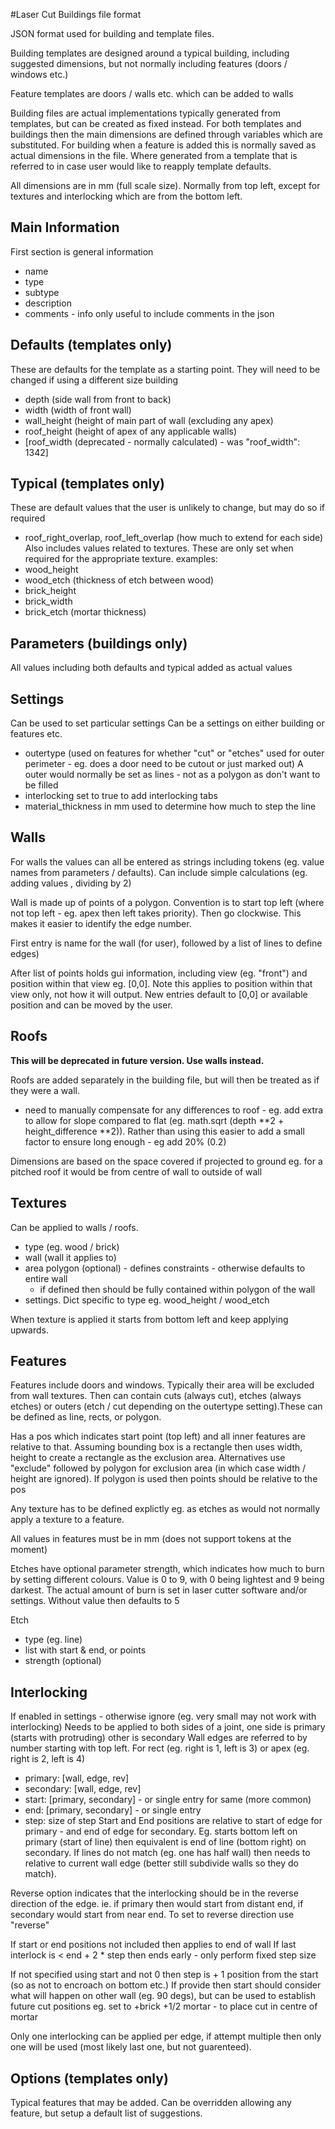 #Laser Cut Buildings file format

JSON format used for building and template files.

Building templates are designed around a typical building, including suggested dimensions, but not normally including features (doors / windows etc.)

Feature templates are doors / walls etc. which can be added to walls 

Building files are actual implementations typically generated from templates, but can be created as fixed instead. For both templates and buildings then the main dimensions are defined through variables which are substituted. For building when a feature is added this is normally saved as actual dimensions in the file. Where generated from a template that is referred to in case user would like to reapply template defaults.

All dimensions are in mm (full scale size). Normally from top left, except for textures and interlocking which are from the bottom left.

## Main Information
First section is general information 
* name
* type
* subtype
* description
* comments - info only useful to include comments in the json

## Defaults (templates only)
These are defaults for the template as a starting point. They will need to be changed if using a different size building
* depth (side wall from front to back)
* width (width of front wall)
* wall_height (height of main part of wall (excluding any apex)
* roof_height (height of apex of any applicable walls)
* [roof_width (deprecated - normally calculated) - was "roof_width": 1342]

## Typical (templates only)
These are default values that the user is unlikely to change, but may do so if required
* roof_right_overlap, roof_left_overlap (how much to extend for each side)
Also includes values related to textures. These are only set when required for the appropriate texture. examples:
* wood_height
* wood_etch (thickness of etch between wood)
* brick_height 
* brick_width
* brick_etch (mortar thickness)

## Parameters (buildings only)
All values including both defaults and typical
added as actual values

## Settings
Can be used to set particular settings
Can be a settings on either building or features etc.
* outertype (used on features for whether "cut" or "etches" used for outer perimeter - eg. does a door need to be cutout or just marked out)
A outer would normally be set as lines - not as a polygon as don't want to be filled
* interlocking set to true to add interlocking tabs
* material_thickness in mm used to determine how much to step the line


## Walls 

For walls the values can all be entered as strings including tokens (eg. value names from parameters / defaults). Can include simple calculations (eg. adding values , dividing by 2)

Wall is made up of points of a polygon. 
Convention is to start top left (where not top left - eg. apex then left takes priority). Then go clockwise. This makes it easier to identify the edge number.

First entry is name for the wall (for user), followed by a list of lines to define edges)

After list of points holds gui information, including view (eg. "front") and position within that view eg. [0,0]. Note this applies to position within that view only, not how it will output. New entries default to [0,0] or available position and can be moved by the user.


## Roofs

**This will be deprecated in future version. Use walls instead.** 


Roofs are added separately in the building file, but will then be treated as if they were a wall.

* need to manually compensate for any differences to roof - eg. add extra to allow for slope
compared to flat (eg. math.sqrt (depth **2 + height_difference **2)). Rather than using this easier to 
add a small factor to ensure long enough - eg add 20% (0.2)
    
Dimensions are based on the space covered if projected to ground
eg. for a pitched roof it would be from centre of wall to outside of wall


## Textures
Can be applied to walls / roofs.

* type (eg. wood / brick)
* wall (wall it applies to)
* area polygon (optional) - defines constraints - otherwise defaults to entire wall
  - if defined then should be fully contained within polygon of the wall
* settings. Dict specific to type eg. wood_height / wood_etch  

When texture is applied it starts from bottom left and keep applying upwards.


## Features 
Features include doors and windows. Typically their area will be excluded from wall textures.
Then can contain cuts (always cut), etches (always etches) or outers (etch / cut depending on the outertype setting).These can be defined as line, rects, or polygon. 

Has a pos which indicates start point (top left) and all inner features are relative to that. Assuming bounding box is a rectangle then uses width, height to create a rectangle as the exclusion area. Alternatives use "exclude" followed by polygon for exclusion area (in which case width / height are ignored). If polygon is used then points should be relative to the pos

Any texture has to be defined explictly eg. as etches as would not normally apply a texture to a feature.

All values in features must be in mm (does not support tokens at the moment)

Etches have optional parameter strength, which indicates how much to burn by setting different colours. Value is 0 to 9, with 0 being lightest and 9 being darkest. The actual amount of burn is set in laser cutter software and/or settings. Without value then defaults to 5

Etch 
* type (eg. line)
* list with start & end, or points
* strength (optional)



## Interlocking
If enabled in settings - otherwise ignore (eg. very small may not work with interlocking)
Needs to be applied to both sides of a joint, one side is primary (starts with protruding) other is secondary
Wall edges are referred to by number starting with top left.
For rect (eg. right is 1, left is 3) or apex (eg. right is 2, left is 4)
* primary: [wall, edge, rev]
* secondary: [wall, edge, rev]
* start: [primary, secondary] - or single entry for same (more common)
* end: [primary, secondary] - or single entry
* step: size of step
Start and End positions are relative to start of edge for primary - and end of edge for secondary. Eg. starts bottom left on primary (start of line) then equivalent is end of line (bottom right) on secondary. If lines do not match (eg. one has half wall) then needs to relative to current wall edge (better still subdivide walls so they do match).

Reverse option indicates that the interlocking should be in the reverse direction of the edge.
ie. if primary then would start from distant end, if secondary would start from near end. To set to
reverse direction use "reverse"

If start or end positions not included then applies to end of wall
If last interlock is < end + 2 * step then ends early - only perform fixed step size

If not specified using start and not 0 then step is + 1 position from the start (so as not to encroach on bottom etc.)
If provide then start should consider what will happen on other wall (eg. 90 degs), but can be used to establish future cut positions
eg. set to +brick +1/2 mortar - to place cut in centre of mortar

Only one interlocking can be applied per edge, if attempt multiple then only one will be used (most likely last one, but not guarenteed).


## Options (templates only)

Typical features that may be added. Can be overridden allowing any feature, but setup a default list of suggestions.

